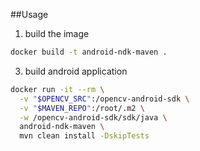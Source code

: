 ##Usage

1. build the image
```sh
docker build -t android-ndk-maven .
```

3. build android application
```sh
docker run -it --rm \
  -v "$OPENCV_SRC":/opencv-android-sdk \
  -v "$MAVEN_REPO":/root/.m2 \
  -w /opencv-android-sdk/sdk/java \
  android-ndk-maven \
  mvn clean install -DskipTests
```